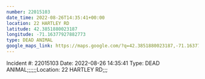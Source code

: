 ```yaml
---
number: 22015103
date_time: 2022-08-26T14:35:41+00:00
location: 22 HARTLEY RD
latitude: 42.3851880023187
longitude: -71.16377927882773
type: DEAD ANIMAL
google_maps_link: https://maps.google.com/?q=42.3851880023187,-71.16377927882773
---
```


Incident #: 22015103   Date: 2022-08-26 14:35:41   Type: DEAD ANIMAL;;;;;;Location: 22 HARTLEY RD;;;

